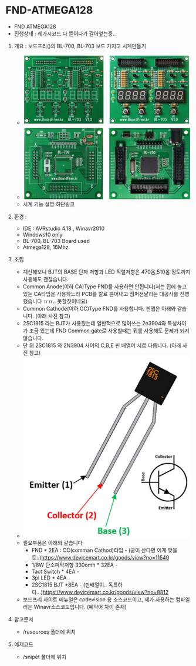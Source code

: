 # FND-ATMEGA128

- FND ATMEGA128
- 진행상태 : 레가시코드 다 뜯어다가 갈아엎는중..

1. 개요 : 보드프리()의 BL-700, BL-703 보드 가지고 시계만들기
   - ![.](/img/bl703.png)
   - ![.](/img/lb700.png)
   - 시계 기능 설명 하단링크
2. 환경 :
   - IDE : AVRstudio 4.18 , Winavr2010
   - Windows10 only
   - BL-700, BL-703 Board used
   - Atmega128, 16Mhz

3. 조립
   - 계산해보니 BJT의 BASE 단자 저항과 LED 직렬저항은 470옴,510옴 정도까지  사용해도 괜찮습니다.
   - Common Anode(이하 CA)Type FND를 사용하면 안됩니다(저는 집에 놀고있는 CA타입을 사용하느라 PCB를 칼로 뜯어내고 점퍼선날리는 대공사를 진행했습니다 ㅠㅠ.. 못할짓이네요)
   - Common Cathode(이하 CC)Type FND를 사용합니다. 핀맵은 아래와 같습니다. (아래 사진 참고)
   - 2SC1815 라는 BJT가 사용됬는데 일반적으로 많이쓰는 2n3904와 특성차이가 조금 있는데 FND Common gate로 사용할때는 뭐를 사용해도 문제가 되지 않습니다.
   - 단 위 2SC1815 와 2N3904 사이의 C,B,E 핀 배열이 서로 다릅니다. (아래 사진 참고)
   - ![.](/img/2SC1815-NPN-Transistor-Pinout.jpg)
   - 필요부품은 아래와 같습니다
     - FND * 2EA : CC(comman Cathod)타입 - (굳이 산다면 이게 맞을듯..)https://www.devicemart.co.kr/goods/view?no=11549
     - 1/8W 탄소피막저항 330omh * 32EA - 
     - Tact Switch * 4EA - 
     - 3pi LED * 4EA
     - 2SC1815 BJT *8EA - (핀배열이.. 독특하다...)https://www.devicemart.co.kr/goods/view?no=8812
   - 보드프리 사이트 메뉴얼은 codevision 용 소스코드이고, 제가 사용하는 컴파일러는 Winavr소스코드입니다. (예약어 차이 존재)

4. 참고문서
    - /resources 폴더에 위치

5. 예제코드
   - /snipet 폴더에 위치
